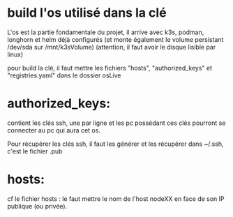 # build l'os utilisé dans la clé
L'os est la partie fondamentale du projet, il arrive avec k3s, podman, longhorn et helm déjà configurés (et monte également le volume persistant /dev/sda sur /mnt/k3sVolume) (attention, il faut avoir le disque lisible par linux)

pour build la clé, il faut mettre les fichiers "hosts", "authorized_keys" et "registries.yaml" dans le dossier osLive

# authorized_keys:
contient les clés ssh, une par ligne et les pc possédant ces clés pourront se connecter au pc qui aura cet os.

Pour récupérer les clés ssh, il faut les générer et les récupérer dans ~/.ssh, c'est le fichier .pub 

# hosts:
cf le fichier hosts : le faut mettre le nom de l'host nodeXX en face de son IP publique (ou privée).
